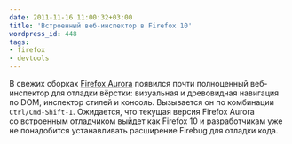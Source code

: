 ```yaml
---
date: 2011-11-16 11:00:32+03:00
title: 'Встроенный веб-инспектор в Firefox 10'
wordpress_id: 448
tags:
- firefox
- devtools
---
```


В свежих сборках [Firefox Aurora][1] появился почти полноценный веб-инспектор для отладки вёрстки: визуальная и древовидная навигация по DOM, инспектор стилей и консоль. Вызывается он по комбинации `Ctrl/Cmd-Shift-I`. Ожидается, что текущая версия Firefox Aurora со встроенным отладчиком выйдет как Firefox 10 и разработчикам уже не понадобится устанавливать расширение Firebug для отладки кода.

[1]: http://www.mozilla.org/ru/firefox/channel/
